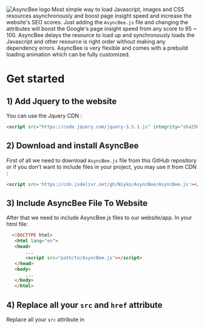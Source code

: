 ![AsyncBee logo](https://i.imgur.com/3id6Zro.png)
Most simple way to load Javascript, images and CSS resources asynchronously and boost page insight speed and increase the website's SEO scores. Just adding the `AsyncBee.js` file and changing the attributes will boost the Google's page insight speed from any score to 95 ~ 100. AsyncBee delays the resource to load up and synchronously loads the Javascript and other resource is right order without making any dependency errors. AsyncBee is very flexible and comes with a prebuild loading animation which can be fully customized.

# Get started
## 1) Add Jquery to the website
You can use the Jquery CDN :
`````Html
<script src="https://code.jquery.com/jquery-3.5.1.js" integrity="sha256-QWo7LDvxbWT2tbbQ97B53yJnYU3WhH/C8ycbRAkjPDc=" crossorigin="anonymous"></script>
`````
## 2) Download and install AsyncBee
First of all we need to download `AsyncBee.js` file from this GitHub repository or if you don't want to include files in your project, you may use it from CDN :
`````Html
<script src='https://cdn.jsdelivr.net/gh/Niyko/AsyncBee/AsyncBee.js'></script>
`````
## 3) Include AsyncBee File To Website
After that we need to include AsyncBee.js files to our website/app. In your html file:
`````Html
  <!DOCTYPE html>
   <html lang="en">
   <head>
       ...
       <script src="path/to/AsyncBee.js"></script>
   </head>
   <body>
       ...
   </body>
   </html>
`````
## 4) Replace all your `src` and `href` attribute
Replace all your `src` attribute in <script> tag with `asyncbee` and replace the `href` attribute in <link> tag with `asyncbee`. If you want to load the images asynchronously too, you can replace the `src` attribute in <img> tag with `asyncbee`.
for example if your website contains script tags like this:
`````Html
  <script src='path/to/main.js'></script>
  <link href='path/to/bootstrap.css'></link>
  <img src='path/to/image.jpg'>
`````
   replace the `src` attribute with the `asyncbee` atttribute like given below
`````Html
  <script asyncbee='path/to/main.js'></script>
  <link asyncbee='path/to/bootstrap.css'></link>
  <img asyncbee='path/to/image.jpg'>
`````
## 4) Initialize AsyncBee
Finally, we need to initialize AsyncBee in JS, To initilize add this below code in the inline script or in script file that is included in the very end of body (right before closing </body> tag):
`````Javascript
myasyncbee = new asyncBee();
`````
# Options
All the options aviablabe in the myAsyncBee() funtion are given below and an example of its usage is also given below. All the options are optional.

| Option | Description | Value Type | Example Value |
| --- | --- | --- | --- |
| loadingcolor | color of the loading spinner | String | #ff0000 or rgb(255,0,0) |
| loadingbgcolor | color of the loading background | String | #ff0000 or rgb(255,0,0) |
| loading | disable the default loading screen | Boolean | true or false |
| ondone | is a callback and called when finished loading all resources | Function | function (){ alert("all loaded"); } |
| loadingtime | Time delay for loading the resources and given in `Millisec` | Int | 5000 |

Example usage of options:
`````Javascript
myasyncbee = new asyncBee({
    loadingcolor: '#000000',
    loadingbgcolor: 'rgb(255, 181, 46)',
    ondone: function (){ 
        alert("hello");
    }
});
`````
# License
AsyncBee is licensed under the [GNU GENERAL PUBLIC LICENSE](https://github.com/Niyko/AsyncBee/blob/master/LICENSE).

